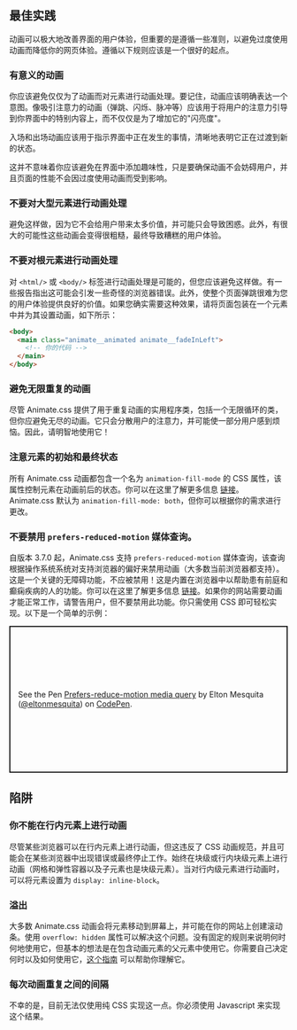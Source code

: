 ## 最佳实践

动画可以极大地改善界面的用户体验，但重要的是遵循一些准则，以避免过度使用动画而降低你的网页体验。遵循以下规则应该是一个很好的起点。

### 有意义的动画

你应该避免仅仅为了动画而对元素进行动画处理。要记住，动画应该明确表达一个意图。像吸引注意力的动画（弹跳、闪烁、脉冲等）应该用于将用户的注意力引导到你界面中的特别内容上，而不仅仅是为了增加它的"闪亮度"。

入场和出场动画应该用于指示界面中正在发生的事情，清晰地表明它正在过渡到新的状态。

这并不意味着你应该避免在界面中添加趣味性，只是要确保动画不会妨碍用户，并且页面的性能不会因过度使用动画而受到影响。

### 不要对大型元素进行动画处理

避免这样做，因为它不会给用户带来太多价值，并可能只会导致困惑。此外，有很大的可能性这些动画会变得很粗糙，最终导致糟糕的用户体验。

### 不要对根元素进行动画处理

对 `<html/>` 或 `<body/>` 标签进行动画处理是可能的，但您应该避免这样做。有一些报告指出这可能会引发一些奇怪的浏览器错误。此外，使整个页面弹跳很难为您的用户体验提供良好的价值。如果您确实需要这种效果，请将页面包装在一个元素中并为其设置动画，如下所示：

```html
<body>
  <main class="animate__animated animate__fadeInLeft">
    <!-- 你的代码 -->
  </main>
</body>
```

### 避免无限重复的动画

尽管 Animate.css 提供了用于重复动画的实用程序类，包括一个无限循环的类，但你应避免无尽的动画。它只会分散用户的注意力，并可能使一部分用户感到烦恼。因此，请明智地使用它！

### 注意元素的初始和最终状态

所有 Animate.css 动画都包含一个名为 `animation-fill-mode` 的 CSS 属性，该属性控制元素在动画前后的状态。你可以在这里了解更多信息 [链接](https://developer.mozilla.org/en-US/docs/Web/CSS/animation-fill-mode)。Animate.css 默认为 `animation-fill-mode: both`，但你可以根据你的需求进行更改。

### 不要禁用 `prefers-reduced-motion` 媒体查询。

自版本 3.7.0 起，Animate.css 支持 `prefers-reduced-motion` 媒体查询，该查询根据操作系统系统对支持浏览器的偏好来禁用动画（大多数当前浏览器都支持）。这是一个关键的无障碍功能，不应被禁用！这是内置在浏览器中以帮助患有前庭和癫痫疾病的人的功能。你可以在这里了解更多信息 [链接](https://css-tricks.com/revisiting-prefers-reduced-motion-the-reduced-motion-media-query/)。如果你的网站需要动画才能正常工作，请警告用户，但不要禁用此功能。你只需使用 CSS 即可轻松实现。以下是一个简单的示例：

<p class="codepen" data-height="265" data-theme-id="dark" data-default-tab="css,result" data-user="eltonmesquita" data-slug-hash="oNjGGbw" style="height: 265px; box-sizing: border-box; display: flex; align-items: center; justify-content: center; border: 2px solid; margin: 1em 0; padding: 1em;" data-pen-title="Prefers-reduce-motion media query">
  <span>See the Pen <a href="https://codepen.io/eltonmesquita/pen/oNjGGbw">
  Prefers-reduce-motion media query</a> by Elton Mesquita (<a href="https://codepen.io/eltonmesquita">@eltonmesquita</a>)
  on <a href="https://codepen.io">CodePen</a>.</span>
</p>
<script async src="https://static.codepen.io/assets/embed/ei.js"></script>

<h2 id="gotchas">陷阱</h2>

### 你不能在行内元素上进行动画

尽管某些浏览器可以在行内元素上进行动画，但这违反了 CSS 动画规范，并且可能会在某些浏览器中出现错误或最终停止工作。始终在块级或行内块级元素上进行动画（网格和弹性容器以及子元素也是块级元素）。当对行内级元素进行动画时，可以将元素设置为 `display: inline-block`。

### 溢出

大多数 Animate.css 动画会将元素移动到屏幕上，并可能在你的网站上创建滚动条。使用 `overflow: hidden` 属性可以解决这个问题。没有固定的规则来说明何时何地使用它，但基本的想法是在包含动画元素的父元素中使用它。你需要自己决定何时以及如何使用它，[这个指南](https://developer.mozilla.org/en-US/docs/Web/CSS/overflow) 可以帮助你理解它。

### 每次动画重复之间的间隔

不幸的是，目前无法仅使用纯 CSS 实现这一点。你必须使用 Javascript 来实现这个结果。
